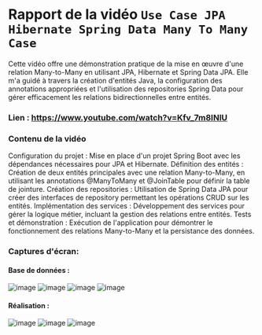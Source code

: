 # Rapport de la vidéo `Use Case JPA Hibernate Spring Data Many To Many Case`

Cette vidéo offre une démonstration pratique de la mise en œuvre d'une relation Many-to-Many en utilisant JPA, Hibernate et Spring Data JPA. Elle m'a guidé à travers la création d'entités Java, la configuration des annotations appropriées et l'utilisation des repositories Spring Data pour gérer efficacement les relations bidirectionnelles entre entités.

### Lien : https://www.youtube.com/watch?v=Kfv_7m8INlU

### Contenu de la vidéo
Configuration du projet : Mise en place d'un projet Spring Boot avec les dépendances nécessaires pour JPA et Hibernate.
Définition des entités : Création de deux entités principales avec une relation Many-to-Many, en utilisant les annotations @ManyToMany et @JoinTable pour définir la table de jointure.
Création des repositories : Utilisation de Spring Data JPA pour créer des interfaces de repository permettant les opérations CRUD sur les entités.
Implémentation des services : Développement des services pour gérer la logique métier, incluant la gestion des relations entre entités.
Tests et démonstration : Exécution de l'application pour démontrer le fonctionnement des relations Many-to-Many et la persistance des données.

### Captures d'écran:
#### Base de données :
![image](https://github.com/user-attachments/assets/5e6084e6-cab8-47ae-b850-a1d41de31d35)
![image](https://github.com/user-attachments/assets/b0a92aca-af5f-4526-8026-9d589bbb2e97)
![image](https://github.com/user-attachments/assets/0e982645-5c25-4083-b428-d1ef4d942171)
![image](https://github.com/user-attachments/assets/6836229f-5092-4936-a07b-3e1e2c34aa9a)

#### Réalisation :
![image](https://github.com/user-attachments/assets/80f36b22-2af5-4d83-b3eb-26e518bf8a0f)
![image](https://github.com/user-attachments/assets/b35773cc-f0f3-456d-934b-2a0b6e4b6ee9)
![image](https://github.com/user-attachments/assets/0e30758b-34c8-4a2c-a76d-efdc1340ff48)






